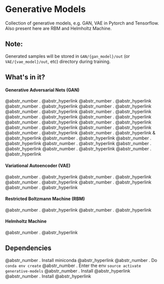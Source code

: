 # Generative Models

Collection of generative models, e.g. GAN, VAE in Pytorch and Tensorflow. Also present here are RBM and Helmholtz Machine.

## Note:

Generated samples will be stored in `GAN/{gan_model}/out` (or `VAE/{vae_model}/out`, etc) directory during training.

## What's in it?

#### Generative Adversarial Nets (GAN)

@abstr_number . @abstr_hyperlink @abstr_number . @abstr_hyperlink @abstr_number . @abstr_hyperlink @abstr_number . @abstr_hyperlink @abstr_number . @abstr_hyperlink @abstr_number . @abstr_hyperlink @abstr_number . @abstr_hyperlink @abstr_number . @abstr_hyperlink @abstr_number . @abstr_hyperlink @abstr_number . @abstr_hyperlink @abstr_number . @abstr_hyperlink @abstr_number . @abstr_hyperlink @abstr_number . @abstr_hyperlink @abstr_number . @abstr_hyperlink & @abstr_hyperlink @abstr_number . @abstr_hyperlink @abstr_number . @abstr_hyperlink @abstr_number . @abstr_hyperlink @abstr_number . @abstr_hyperlink @abstr_number . @abstr_hyperlink @abstr_number . @abstr_hyperlink 

#### Variational Autoencoder (VAE)

@abstr_number . @abstr_hyperlink @abstr_number . @abstr_hyperlink @abstr_number . @abstr_hyperlink @abstr_number . @abstr_hyperlink @abstr_number . @abstr_hyperlink 

#### Restricted Boltzmann Machine (RBM)

@abstr_number . @abstr_hyperlink @abstr_number . @abstr_hyperlink 

#### Helmholtz Machine

@abstr_number . @abstr_hyperlink 

## Dependencies

@abstr_number . Install miniconda @abstr_hyperlink @abstr_number . Do `conda env create` @abstr_number . Enter the env `source activate generative-models` @abstr_number . Install @abstr_hyperlink @abstr_number . Install @abstr_hyperlink 
